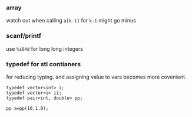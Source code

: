 ### array

watch out when calling `a[k-1]` for `k-1` might go minus

### scanf/printf

use `%i64d` for long long integers

### typedef for stl contianers

for reducing typing. and assigning value to vars becomes more covenient.

```
typedef vector<int> i;
typedef vector<i> ii;
typedef pair<int, double> pp;

pp a=pp(10,1.0);
```



